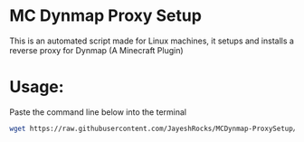 # MC Dynmap Proxy Setup

This is an automated script made for Linux machines, it setups and installs a reverse proxy for Dynmap (A Minecraft Plugin)

# Usage:

Paste the command line below into the terminal

```bash
wget https://raw.githubusercontent.com/JayeshRocks/MCDynmap-ProxySetup/main/dynps.sh
```
